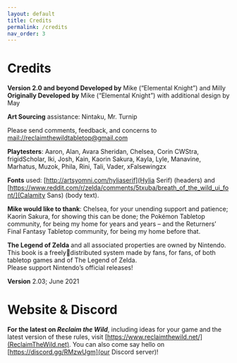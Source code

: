 ```yaml
---
layout: default
title: Credits
permalink: /credits
nav_order: 3
---
```


# Credits

**Version 2.0 and beyond Developed by** Mike (“Elemental Knight”) and Milly  
**Originally Developed by** Mike (“Elemental Knight”) with additional design by May

**Art Sourcing** assistance: Nintaku, Mr. Turnip 

Please send comments, feedback, and concerns to [mail://reclaimthewildtabletop@gmail.com](ReclaimTheWildTabletop@GMail.com)

**Playtesters**: Aaron, Alan, Avara Sheridan, Chelsea, Corin CWStra, frigidScholar, Iki, Josh, Kain, Kaorin Sakura, Kayla, Lyle, Manavine, Marhatus, Muzok, Phila, Rini, Tali, Vader, xFalsewingzx

**Fonts** used: [http://artsyomni.com/hyliaserif](Hylia Serif) (headers) and [https://www.reddit.com/r/zelda/comments/5txuba/breath_of_the_wild_ui_font/](Calamity Sans) (body text).

**Mike would like to thank**: Chelsea, for your unending support and patience; Kaorin Sakura, for showing this can be done; the Pokémon Tabletop community, for being my home for years and 
years – and the Returners’ Final Fantasy Tabletop community, for being my home before that.

**The Legend of Zelda** and all associated properties are owned by Nintendo. This book is a freelydistributed system made by fans, for fans, of both tabletop games and of The Legend of Zelda.  
Please support Nintendo’s official releases!

**Version** 2.03; June 2021

# Website & Discord

**For the latest on *Reclaim the Wild***, including ideas for your game and the latest version of these rules, visit [https://www.reclaimthewild.net/](ReclaimTheWild.net). You can also come say hello on [https://discord.gg/RMzwUgm](our Discord server)!